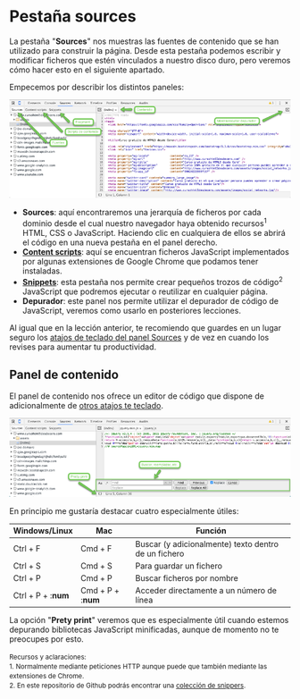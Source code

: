 # Pestaña sources

La pestaña "**Sources**" nos muestras las fuentes de contenido que se han utilizado para construir la página. Desde esta pestaña podemos escribir y modificar ficheros que estén vinculados a nuestro disco duro, pero veremos cómo hacer esto en el siguiente apartado.

Empecemos por describir los distintos paneles:

![](../images/sources.png)

* **Sources**: aquí encontraremos una jerarquía de ficheros por cada dominio desde el cual nuestro navegador haya obtenido recursos<sup>1</sup> HTML, CSS o JavaScript. Haciendo clic en cualquiera de ellos se abrirá el código en una nueva pestaña en el panel derecho.
* **[Content scripts](https://developer.chrome.com/extensions/content_scripts)**: aquí se encuentran ficheros JavaScript implementados por algunas extensiones de Google Chrome que podamos tener instaladas.
* **[Snippets](https://developers.google.com/web/tools/chrome-devtools/debug/snippets/?hl=en)**: esta pestaña nos permite crear pequeños trozos de código<sup>2</sup> JavaScript que podremos ejecutar o reutilizar en cualquier página.
* **Depurador**: este panel nos permite utilizar el depurador de código de JavaScript, veremos como usarlo en posteriores lecciones.
 
Al igual que en la lección anterior, te recomiendo que guardes en un lugar seguro los [atajos de teclado del panel Sources](https://developers.google.com/web/tools/chrome-devtools/iterate/inspect-styles/shortcuts#sources-1) y de vez en cuando los revises para aumentar tu productividad.

## Panel de contenido

El panel de contenido nos ofrece un editor de código que dispone de adicionalmente de [otros atajos te teclado](https://developers.google.com/web/tools/chrome-devtools/iterate/inspect-styles/shortcuts#within-the-code-editor).

![](../images/sources_2.png)

En principio me gustaría destacar cuatro especialmente útiles:

Windows/Linux   | Mac           | Función
----------------|---------------|---
Ctrl + F        | Cmd + F       | Buscar (y adicionalmente) texto dentro de un fichero
Ctrl + S        | Cmd + S       | Para guardar un fichero
Ctrl + P        | Cmd + P       | Buscar ficheros por nombre 
Ctrl + P + :**num**| Cmd + P + :**num**| Acceder directamente a un número de línea

La opción "**Prety print**" veremos que es especialmente útil cuando estemos depurando bibliotecas JavaScript minificadas, aunque de momento no te preocupes por esto.


<small>Recursos y aclaraciones:</small><br>
<small>1. Normalmente mediante peticiones HTTP aunque puede que también mediante las extensiones de Chrome.</small><br>
<small>2. En este repositorio de Github podrás encontrar una [colección de snippers](https://github.com/bgrins/devtools-snippets).</small><br>
